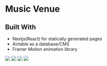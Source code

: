 # Music Venue

## Built With

- Nextjs(React) for statically generated pages
- Airtable as a database/CMS
- Framer Motion animation library

<img src='/mc-1.png' />
<img src='/mc-2.png' />
<img src='/mc-3.png' />
<img src='/mc-4.png' />
